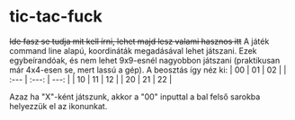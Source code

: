 # tic-tac-fuck
~~Ide fasz se tudja mit kell írni, lehet majd lesz valami hasznos itt~~
A játék command line alapú, koordináták megadásával lehet játszani. Ezek egybeírandóak, és nem lehet 9x9-esnél nagyobbon játszani (praktikusan már 4x4-esen se, mert lassú a gép). A beosztás így néz ki:
| 00 | 01 | 02 |
| :---         |     :---:      |          ---: |
| 10   | 11     | 12    |
| 20     | 21      | 22      |

Azaz ha "X"-ként játszunk, akkor a "00" inputtal a bal felső sarokba helyezzük el az ikonunkat.
